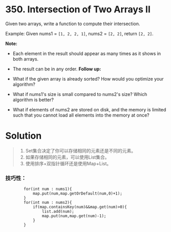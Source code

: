 # 350. Intersection of Two Arrays II

Given two arrays, write a function to compute their intersection.

Example:
Given nums1 = `[1, 2, 2, 1]`, nums2 = `[2, 2]`, return `[2, 2]`.

**Note:**

- Each element in the result should appear as many times as it shows in both arrays.
- The result can be in any order.
**Follow up:**

- What if the given array is already sorted? How would you optimize your algorithm?
- What if nums1's size is small compared to nums2's size? Which algorithm is better?
- What if elements of nums2 are stored on disk, and the memory is limited such that you cannot load all elements into the memory at once?

# Solution

>1. Set集合决定了你可以存储相同的元素还是不同的元素。<br>
>2. 如果存储相同的元素，可以使用List集合。<br>
>3. 使用排序+双指针循环还是使用Map+List。

### 技巧性：

	        for(int num : nums1){
	            map.put(num,map.getOrDefault(num,0)+1);
	        }
	        for(int num : nums2){
	            if(map.containsKey(num)&&map.get(num)>0){
	                list.add(num);
	                map.put(num,map.get(num)-1);
	            }
	        }